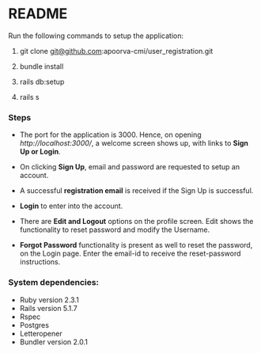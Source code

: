 # README

Run the following commands to setup the application:

1. git clone git@github.com:apoorva-cmi/user_registration.git

2. bundle install

3. rails db:setup

4. rails s

### Steps

* The port for the application is 3000. Hence, on opening *http://localhost:3000/*, a welcome screen shows up, with links to __Sign Up or Login__.

* On clicking __Sign Up__, email and password are requested to setup an account.

* A successful __registration email__ is received if the Sign Up is successful.

* __Login__ to enter into the account.

* There are __Edit and Logout__ options on the profile screen. Edit shows the functionality to reset password and modify the Username.

* __Forgot Password__ functionality is present as well to reset the password, on the Login page. Enter the email-id to receive the reset-password instructions.

### System dependencies:

- Ruby version 2.3.1
- Rails version 5.1.7
- Rspec
- Postgres
- Letteropener
- Bundler version 2.0.1
